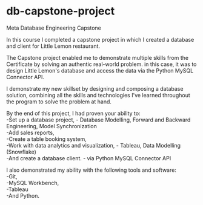# db-capstone-project
Meta Database Engineering Capstone

In this course I completed a capstone project in which I created a database and client for Little Lemon restaurant. 

The Capstone project enabled me to demonstrate multiple skills from the Certificate by solving an authentic real-world problem. in this case, it was to design Little Lemon's database and access the data via the Python MySQL Connector API.

I demonstrate my new skillset by designing and composing a database solution, combining all the skills and technologies I've learned throughout the program to solve the problem at hand. 

By the end of this project, I had proven your ability to:  
-Set up a database project, - Database Modelling, Forward and Backward Engineering, Model Synchronization  
-Add sales reports,  
-Create a table booking system,  
-Work with data analytics and visualization, - Tableau, Data Modelling (Snowflake)   
-And create a database client. - via Python MySQL Connector API   
   
I also demonstrated my ability with the following tools and software:   
-Git,   
-MySQL Workbench,   
-Tableau  
-And Python.   
